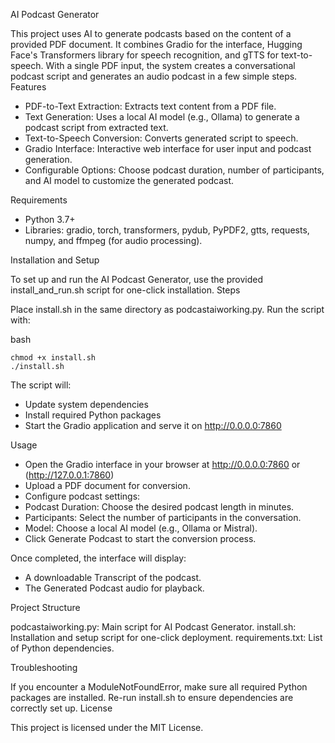 AI Podcast Generator

This project uses AI to generate podcasts based on the content of a provided PDF document. It combines Gradio for the interface, Hugging Face's Transformers library for speech recognition, and gTTS for text-to-speech. With a single PDF input, the system creates a conversational podcast script and generates an audio podcast in a few simple steps.
Features

* PDF-to-Text Extraction: Extracts text content from a PDF file.
* Text Generation: Uses a local AI model (e.g., Ollama) to generate a podcast script from extracted text.
* Text-to-Speech Conversion: Converts generated script to speech.
* Gradio Interface: Interactive web interface for user input and podcast generation.
* Configurable Options: Choose podcast duration, number of participants, and AI model to customize the generated podcast.

Requirements

 * Python 3.7+
 * Libraries: gradio, torch, transformers, pydub, PyPDF2, gtts, requests, numpy, and ffmpeg (for audio processing).

Installation and Setup

To set up and run the AI Podcast Generator, use the provided install_and_run.sh script for one-click installation.
Steps

Place install.sh in the same directory as podcastaiworking.py.
Run the script with:

bash

    chmod +x install.sh
    ./install.sh

The script will:

* Update system dependencies
* Install required Python packages
* Start the Gradio application and serve it on http://0.0.0.0:7860

Usage

* Open the Gradio interface in your browser at http://0.0.0.0:7860 or (http://127.0.0.1:7860)
* Upload a PDF document for conversion.
* Configure podcast settings:
* Podcast Duration: Choose the desired podcast length in minutes.
* Participants: Select the number of participants in the conversation.
* Model: Choose a local AI model (e.g., Ollama or Mistral).
* Click Generate Podcast to start the conversion process.

Once completed, the interface will display:

* A downloadable Transcript of the podcast.
* The Generated Podcast audio for playback.

Project Structure

podcastaiworking.py: Main script for AI Podcast Generator.
install.sh: Installation and setup script for one-click deployment.
requirements.txt: List of Python dependencies.

Troubleshooting

If you encounter a ModuleNotFoundError, make sure all required Python packages are installed. Re-run install.sh to ensure dependencies are correctly set up.
License

This project is licensed under the MIT License.
